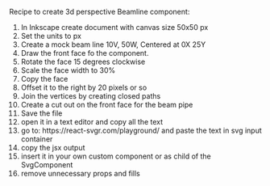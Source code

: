 Recipe to create 3d perspective Beamline component:
<ol>
<li>In Inkscape create document with canvas size 50x50 px</li>
<li> Set the units to px</li>
<li> Create a mock beam line 10V, 50W, Centered at 0X 25Y</li>

<li>Draw the front face fo the component.</li>
<li>Rotate the face 15 degrees clockwise</li>
<li>Scale the face width to 30%</li>
<li>Copy the face</li>
<li>Offset it to the right by 20 pixels or so</li>
<li>Join the vertices by creating closed paths</li>
<li>Create a cut out on the front face for the beam pipe</li>
<li> Save the file</li>
<li> open it in a text editor and copy all the text</li>
<li> go to: https://react-svgr.com/playground/ and paste the text in svg input container</li>
<li> copy the jsx output</li>
<li> insert it in your own custom component or as child of the SvgComponent</li>
<li> remove unnecessary props and fills</li>
</ol>